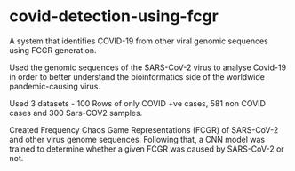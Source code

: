 # covid-detection-using-fcgr
A system that identifies COVID-19 from other viral genomic sequences using FCGR generation.

Used the genomic sequences of the SARS-CoV-2 virus to analyse Covid-19 in order to better understand the bioinformatics side of the worldwide pandemic-causing virus. 

Used 3 datasets - 100 Rows of only COVID +ve cases, 581 non COVID cases and 300 Sars-COV2 samples.

Created Frequency Chaos Game Representations (FCGR) of SARS-CoV-2 and other virus genome sequences. Following that, a CNN model was trained  to determine whether a given FCGR was caused by SARS-CoV-2 or not. 
